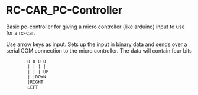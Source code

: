 # RC-CAR_PC-Controller
Basic pc-controller for giving a micro controller (like arduino) input to use for a rc-car.

Use arrow keys as input. Sets up the input in binary data and sends over a serial COM connection to the micro controller.
The data will contain four bits 
			
			0 0 0 0
			| | | |
			| | | UP
			| |DOWN
			|RIGHT
			LEFT
